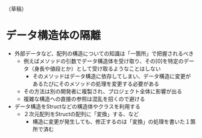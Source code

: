 （草稿）

# データ構造体の隔離
- 外部データなど、配列の構造についての知識は「一箇所」で把握されるべき
    - 例えばメソッドの引数でデータ構造体を受け取り、その[0]を特定のデータ（身長や値段とか）として受け取るようなことはしない
        - そのメソッドはデータ構造に依存してしまい、データ構造に変更があるたびにそのメソッドの処理を変更する必要がある
    - その方法は別の開発者に複製され、プロジェクト全体に影響が出る
    - 複雑な構造への直接の参照は混乱を招くので避ける
- データ構造をStructなどの構造体やクラスを利用する
    - ２次元配列をStructの配列に「変換」する、など
        - 構造に変更が発生しても、修正するのは「変換」の処理を書いた１箇所で済む
